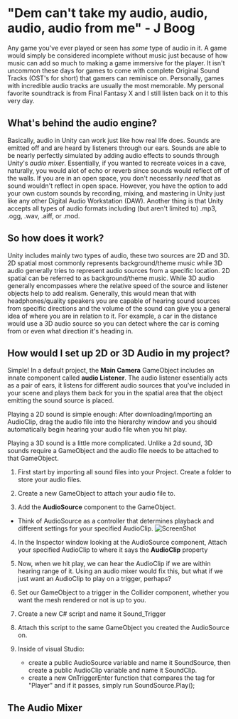 # "Dem can't take my audio, audio, audio, audio from me" - J Boog

Any game you've ever played or seen has *some* type of audio in it.  A game would simply be considered incomplete without music just because of how music can add so much to making a game immersive for the player.  It isn't uncommon these days for games to come with complete Original Sound Tracks (OST's for short) that gamers can reminisce on.  Personally, games with incredible audio tracks are usually the most memorable.  My personal favorite soundtrack is from Final Fantasy X and I still listen back on it to this very day.  

## What's behind the audio engine?

Basically, audio in Unity can work just like how real life does.  Sounds are emitted off and are heard by listeners through our ears.  Sounds are able to be nearly perfectly simulated by adding audio effects to sounds through Unity's *audio mixer*.  Essentially, if you wanted to recreate voices in a cave, naturally, you would alot of echo or reverb since sounds would reflect off of the walls.  If you are in an open space, you don't necessarily *need* that as sound wouldn't reflect in open space.  However, you have the option to add your own custom sounds by recording, mixing, and mastering in Unity just like any other Digital Audio Workstation (DAW).  Another thing is that Unity accepts all types of audio formats including (but aren't limited to) .mp3, .ogg, .wav, .aiff, or .mod.  

## So how does it work?

Unity includes mainly two types of audio, these two sources are 2D and 3D. 2D spatial most commonly represents background/theme music while 3D audio generally tries to represent audio sources from a specific location.  2D spatial can be referred to as background/theme music.  While 3D audio generally encompasses where the relative speed of the source and listener objects help to add realism.  Generally, this would mean that with headphones/quality speakers you are capable of hearing sound sources from specific directions and the volume of the sound can give you a general idea of where you are in relation to it.  For example, a car in the distance would use a 3D audio source so you can detect where the car is coming from or even what direction it's heading in.

## How would I set up 2D or 3D Audio in my project?

Simple! In a default project, the **Main Camera** GameObject includes an innate component called **audio Listener**.  The audio listener essentially acts as a pair of ears, it listens for different audio sources that you've included in your scene and plays them back for you in the spatial area that the object emitting the sound source is placed.  

Playing a 2D sound is simple enough: After downloading/importing an AudioClip, drag the audio file into the hierarchy window and you should automatically begin hearing your audio file when you hit play.  

Playing a 3D sound is a little more complicated.  Unlike a 2d sound, 3D sounds require a GameObject and the audio file needs to be attached to that GameObject.

1. First start by importing all sound files into your Project.  Create a folder to store your audio files.

2. Create a new GameObject to attach your audio file to.

3. Add the **AudioSource** component to the GameObject.  
  - Think of AudioSource as a controller that determines playback and different settings for your specified AudioClip.
  ![ScreenShot](https://docs.unity3d.com/uploads/Main/AudioSourceInspector.png)

4. In the Inspector window looking at the AudioSource component, Attach your specified AudioClip to where it says the **AudioClip** property

5. Now, when we hit play, we can hear the AudioClip if we are within hearing range of it.  Using an audio mixer would fix this, but what if we just want an AudioClip to play on a trigger, perhaps?

6. Set our GameObject to a trigger in the Collider component, whether you want the mesh rendered or not is up to you.

7. Create a new C# script and name it Sound_Trigger

8. Attach this script to the same GameObject you created the AudioSource on.

9.  Inside of visual Studio:
    - create a public AudioSource variable and name it SoundSource, then create a public AudioClip variable and name it SoundClip.
    - create a new OnTriggerEnter function that compares the tag for "Player" and if it passes, simply run SoundSource.Play();
    
    



## The Audio Mixer

